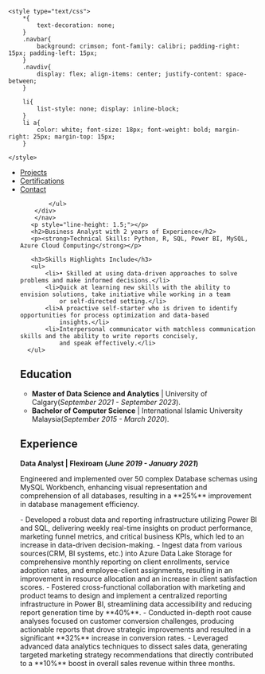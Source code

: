 <html>
<head>
	<meta charset="utf-8">
	<meta name="viewport" content="width=device-width, initial-scale=1">
	
	<style type="text/css">
		*{
			text-decoration: none;
		}
		.navbar{
			background: crimson; font-family: calibri; padding-right: 15px; padding-left: 15px;
		}
		.navdiv{
			display: flex; align-items: center; justify-content: space-between;
		}
		
		li{
			list-style: none; display: inline-block;
		}
		li a{
			color: white; font-size: 18px; font-weight: bold; margin-right: 25px; margin-top: 15px;
		}
		
	</style>
</head>
<body>
	<nav class="navbar">
		<div class="navdiv">
			<ul>
				<li><a href="Projects.html">Projects</a></li>
				<li><a href="Cerifications.html">Certifications</a></li> 
				<li><a href="#">Contact</a></li>
				
			</ul>
		</div>
        </nav>
       <p style="line-height: 1.5;"></p>
       <h2>Business Analyst with 2 years of Experience</h2>
       <p><strong>Technical Skills: Python, R, SQL, Power BI, MySQL, Azure Cloud Computing</strong></p>

       <h3>Skills Highlights Include</h3>
       <ul>
           <li>• Skilled at using data-driven approaches to solve problems and make informed decisions.</li>
           <li>Quick at learning new skills with the ability to envision solutions, take initiative while working in a team 
               or self-directed setting.</li>
           <li>A proactive self-starter who is driven to identify opportunities for process optimization and data-based 
               insights.</li>
           <li>Interpersonal communicator with matchless communication skills and the ability to write reports concisely, 
               and speak effectively.</li>
      </ul>
</body>
</html>

## Education 
- <b>Master of Data Science and Analytics</b>     |     University of Calgary(_September 2021 - September 2023_).
- <b>Bachelor of Computer Science</b>    |    International Islamic University Malaysia(_September 2015 - March 2020_).

## Experience
<b>Data Analyst | Flexiroam (_June 2019 - January 2021_)</b>
<p>Engineered and implemented over 50 complex Database schemas using MySQL Workbench, enhancing visual representation and comprehension of all databases, resulting in a **25%** improvement in database management efficiency.</p>
- Developed a robust data and reporting infrastructure utilizing Power BI and SQL, delivering weekly real-time insights on product performance, marketing funnel metrics, and critical business KPIs, which led to an increase in data-driven decision-making.
- Ingest data from various sources(CRM, BI systems, etc.) into Azure Data Lake Storage for comprehensive monthly reporting on client enrollments, service adoption rates, and employee-client assignments, resulting in an improvement in resource allocation and an increase in client satisfaction scores.
- Fostered cross-functional collaboration with marketing and product teams to design and implement a centralized reporting infrastructure in Power BI, streamlining data accessibility and reducing report generation time by **40%**.
- Conducted in-depth root cause analyses focused on customer conversion challenges, producing actionable reports that drove strategic improvements and resulted in a significant **32%** increase in conversion rates.
-  Leveraged advanced data analytics techniques to dissect sales data, generating targeted marketing strategy recommendations that directly contributed to a **10%** boost in overall sales revenue within three months.














